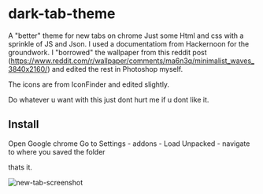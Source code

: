 # dark-tab-theme
A "better" theme for new tabs on chrome
Just some Html and css with a sprinkle of JS and Json.
I used a documentatiom from Hackernoon for the groundwork.
I "borrowed" the wallpaper from this reddit post (https://www.reddit.com/r/wallpaper/comments/ma6n3q/minimalist_waves_3840x2160/) and edited the rest in Photoshop myself.

The icons are from IconFinder and edited slightly.

Do whatever u want with this just dont hurt me if u dont like it.



## Install
Open Google chrome
Go to Settings - addons - Load Unpacked - navigate to where you saved the folder

thats it.



![new-tab-screenshot](https://user-images.githubusercontent.com/102159422/196149797-cc9f60e3-4706-4f8f-9da3-ee6d54be8127.PNG)

